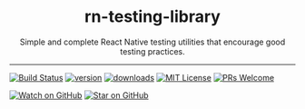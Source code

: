 <div align="center">
  <h1>rn-testing-library</h1>
  <p>Simple and complete React Native testing utilities that encourage good testing practices.</p>
</div>

<hr />

[![Build Status](https://travis-ci.org/bcarroll22/rn-testing-library.svg?branch=master)](https://travis-ci.org/bcarroll22/rn-testing-library)
[![version](https://img.shields.io/npm/v/rn-testing-library.svg?style=flat-square)](https://www.npmjs.com/package/rn-testing-library) 
[![downloads](https://img.shields.io/npm/dm/rn-testing-library.svg?style=flat-square)](http://www.npmtrends.com/rn-testing-library)
[![MIT License](https://img.shields.io/npm/l/rn-testing-library.svg?style=flat-square)](https://github.com/bcarroll22/rn-testing-library/blob/master/LICENSE)
[![PRs Welcome](https://img.shields.io/badge/PRs-welcome-brightgreen.svg?style=flat-square)](http://makeapullrequest.com) 

[![Watch on GitHub](https://img.shields.io/github/watchers/bcarroll22/rn-testing-library.svg?style=social)](https://github.com/bcarroll22/rn-testing-library/watchers)
[![Star on GitHub](https://img.shields.io/github/stars/bcarroll22/rn-testing-library.svg?style=social)](https://github.com/bcarroll22/rn-testing-library/stargazers)
